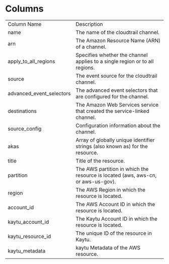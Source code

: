 # Columns  

<table>
	<tr><td>Column Name</td><td>Description</td></tr>
	<tr><td>name</td><td>The name of the cloudtrail channel.</td></tr>
	<tr><td>arn</td><td>The Amazon Resource Name (ARN) of a channel.</td></tr>
	<tr><td>apply_to_all_regions</td><td>Specifies whether the channel applies to a single region or to all regions.</td></tr>
	<tr><td>source</td><td>The event source for the cloudtrail channel.</td></tr>
	<tr><td>advanced_event_selectors</td><td>The advanced event selectors that are configured for the channel.</td></tr>
	<tr><td>destinations</td><td>The Amazon Web Services service that created the service-linked channel.</td></tr>
	<tr><td>source_config</td><td>Configuration information about the channel.</td></tr>
	<tr><td>akas</td><td>Array of globally unique identifier strings (also known as) for the resource.</td></tr>
	<tr><td>title</td><td>Title of the resource.</td></tr>
	<tr><td>partition</td><td>The AWS partition in which the resource is located (aws, aws-cn, or aws-us-gov).</td></tr>
	<tr><td>region</td><td>The AWS Region in which the resource is located.</td></tr>
	<tr><td>account_id</td><td>The AWS Account ID in which the resource is located.</td></tr>
	<tr><td>kaytu_account_id</td><td>The Kaytu Account ID in which the resource is located.</td></tr>
	<tr><td>kaytu_resource_id</td><td>The unique ID of the resource in Kaytu.</td></tr>
	<tr><td>kaytu_metadata</td><td>kaytu Metadata of the AWS resource.</td></tr>
</table>